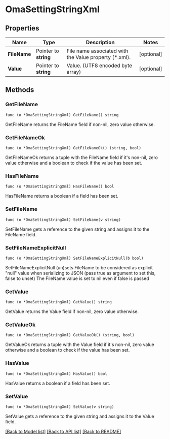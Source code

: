 # OmaSettingStringXml

## Properties

Name | Type | Description | Notes
------------ | ------------- | ------------- | -------------
**FileName** | Pointer to **string** | File name associated with the Value property (*.xml). | [optional] 
**Value** | Pointer to **string** | Value. (UTF8 encoded byte array) | [optional] 

## Methods

### GetFileName

`func (o *OmaSettingStringXml) GetFileName() string`

GetFileName returns the FileName field if non-nil, zero value otherwise.

### GetFileNameOk

`func (o *OmaSettingStringXml) GetFileNameOk() (string, bool)`

GetFileNameOk returns a tuple with the FileName field if it's non-nil, zero value otherwise
and a boolean to check if the value has been set.

### HasFileName

`func (o *OmaSettingStringXml) HasFileName() bool`

HasFileName returns a boolean if a field has been set.

### SetFileName

`func (o *OmaSettingStringXml) SetFileName(v string)`

SetFileName gets a reference to the given string and assigns it to the FileName field.

### SetFileNameExplicitNull

`func (o *OmaSettingStringXml) SetFileNameExplicitNull(b bool)`

SetFileNameExplicitNull (un)sets FileName to be considered as explicit "null" value
when serializing to JSON (pass true as argument to set this, false to unset)
The FileName value is set to nil even if false is passed
### GetValue

`func (o *OmaSettingStringXml) GetValue() string`

GetValue returns the Value field if non-nil, zero value otherwise.

### GetValueOk

`func (o *OmaSettingStringXml) GetValueOk() (string, bool)`

GetValueOk returns a tuple with the Value field if it's non-nil, zero value otherwise
and a boolean to check if the value has been set.

### HasValue

`func (o *OmaSettingStringXml) HasValue() bool`

HasValue returns a boolean if a field has been set.

### SetValue

`func (o *OmaSettingStringXml) SetValue(v string)`

SetValue gets a reference to the given string and assigns it to the Value field.


[[Back to Model list]](../README.md#documentation-for-models) [[Back to API list]](../README.md#documentation-for-api-endpoints) [[Back to README]](../README.md)


